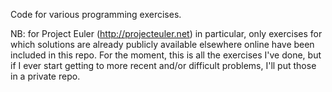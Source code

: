 Code for various programming exercises.

NB: for Project Euler (http://projecteuler.net) in particular, only exercises for which solutions are already publicly available elsewhere online have been included in this repo. For the moment, this is all the exercises I've done, but if I ever start getting to more recent and/or difficult problems, I'll put those in a private repo.
